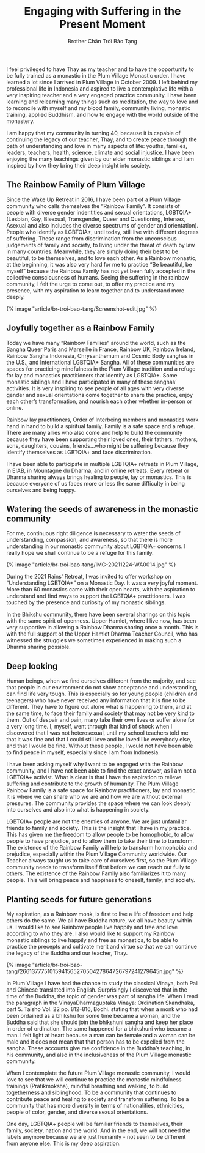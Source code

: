 ﻿---
title: Engaging with Suffering in the Present Moment
author: Brother Chân Trời Bảo Tạng
---

I feel privileged to have Thay as my teacher and to have the opportunity to be fully trained as a monastic in the Plum Village Monastic order. I have learned a lot since I arrived in Plum Village in October 2009. I left behind my professional life in Indonesia and aspired to live a contemplative life with a very inspiring teacher and a very engaged practice community. I have been learning and relearning many things such as meditation, the way to love and to reconcile with myself and my blood family, community living, monastic training, applied Buddhism, and how to engage with the world outside of the monastery.

I am happy that my community in turning 40, because it is capable of continuing the legacy of our teacher, Thay, and to create peace through the path of understanding and love in many aspects of life: youths, families, leaders, teachers, health, science, climate and social injustice. I have been enjoying the many teachings given by our elder monastic siblings and I am inspired by how they bring their deep insight into society.

## The Rainbow Family of Plum Village

Since the Wake Up Retreat in 2016, I have been part of a Plum Village community who calls themselves the “Rainbow Family”. It consists of people with diverse gender indentities and sexual orientations, LGBTQIA+ (Lesbian, Gay, Bisexual, Transgender, Queer and Questioning, Intersex, Asexual and also includes the diverse spectrums of gender and orientation). People who identify as LGBTQIA+, until today, still live with different degrees of suffering. These range from discrimination from the unconscious judgements of family and society, to living under the threat of death by law in many countries. Meanwhile, they are simply doing their best to be beautiful, to be themselves, and to love each other. As a Rainbow monastic, at the beginning, it was also very hard for me to practice “Be beautiful, be myself” because the Rainbow Family has not yet been fully accepted in the collective consciousness of humans. Seeing the suffering in the rainbow community, I felt the urge to come out, to offer my practice and my presence, with my aspiration to learn together and to understand more deeply. 

{% image "article/br-troi-bao-tang/Screenshot-edit.jpg" %}

## Joyfully together as a Rainbow Family

Today we have many “Rainbow Families” around the world, such as the Sangha Queer Paris and Marseille in France, Rainbow UK, Rainbow Ireland, Rainbow Sangha Indonesia, Chrysanthemum and Cosmic Body sanghas in the U.S., and International LGBTQIA+ Sangha. All of these communities are spaces for practicing mindfulness in the Plum Village tradition and a refuge for lay and monastics practitioners that identify as LGBTQIA+. Some monastic siblings and I have participated in many of these sanghas’ activities. It is very inspiring to see people of all ages with very diverse gender and sexual orientations come together to share the practice, enjoy each other’s transformation, and nourish each other whether in-person or online.

Rainbow lay practitioners, Order of Interbeing members and monastics work hand in hand to build a spiritual family. Family is a safe space and a refuge. There are many allies who also come and help to build the community because they have been supporting their loved ones, their fathers, mothers, sons, daughters, cousins, friends...who might be suffering because they identify themselves as LGBTQIA+ and face discrimination.

I have been able to participate in multiple LGBTQIA+ retreats in Plum Village, in EIAB, in Mountagne du Dharma, and in online retreats. Every retreat or Dharma sharing always brings healing to people, lay or monastics. This is because everyone of us faces more or less the same difficulty in being ourselves and being happy. 

## Watering the seeds of awareness in the monastic community

For me, continuous right diligence is necessary to water the seeds of understanding, compassion, and awareness, so that there is more understanding in our monastic community about LGBTQIA+ concerns. I really hope we shall continue to be a refuge for this family.

{% image "article/br-troi-bao-tang/IMG-20211224-WA0014.jpg" %}

During the 2021 Rains' Retreat, I was invited to offer workshop on “Understanding LGBTQIA+” on a Monastic Day. It was a very joyful moment. More than 60 monastics came with their open hearts, with the aspiration to understand and find ways to support the LGBTQIA+ practitioners. I was touched by the presence and curiosity of my monastic siblings.

In the Bhikshu community, there have been several sharings on this topic with the same spirit of openness. Upper Hamlet, where I live now, has been very supportive in allowing a Rainbow Dharma sharing once a month. This is with the full support of the Upper Hamlet Dharma Teacher Council, who has witnessed the struggles we sometimes experienced in making such a Dharma sharing possible. 

## Deep looking

Human beings, when we find ourselves different from the majority, and see that people in our environment do not show acceptance and understanding, can find life very tough. This is especially so for young people (children and teenagers) who have never received any information that it is fine to be different. They have to figure out alone what is happening to them, and at the same time, to face their family and society that may not be very kind to them. Out of despair and pain, many take their own lives or suffer alone for a very long time. I, myself, went through that kind of shock when I discovered that I was not heterosexual, until my school teachers told me that it was fine and that I could still love and be loved like everybody else, and that I would be fine. Without these people, I would not have been able to find peace in myself, especially since I am from Indonesia.

I have been asking myself why I want to be engaged with the Rainbow community, and I have not been able to find the exact answer, as I am not a LGBTQIA+ activist. What is clear is that I have the aspiration to relieve suffering and contribute to the growth of humanity. The Plum Village Rainbow Family is a safe space for Rainbow practitioners, lay and monastic. It is where we can share who we are and how we are without external pressures. The community provides the space where we can look deeply into ourselves and also into what is happening in society. 

LGBTQIA+ people are not the enemies of anyone. We are just unfamiliar friends to family and society. This is the insight that I have in my practice. This has given me the freedom to allow people to be homophobic, to allow people to have prejudice, and to allow them to take their time to transform. The existence of the Rainbow Family will help to transform homophobia and prejudice, especially within the Plum Village Community worldwide. Our Teacher always taught us to take care of ourselves first, so the Plum Village community needs to transform itself first before we can reach out fully to others. The existence of the Rainbow Family also familiarizes it to many people. This will bring peace and happiness to oneself, family, and society.

## Planting seeds for future generations

My aspiration, as a Rainbow monk, is first to live a life of freedom and help others do the same. We all have Buddha nature, we all have beauty within us. I would like to see Rainbow people live happily and free and love according to who they are. I also would like to support my Rainbow monastic siblings to live happily and free as monastics, to be able to practice the precepts and cultivate merit and virtue so that we can continue the legacy of the Buddha and our teacher, Thay.

{% image "article/br-troi-bao-tang/266137775101594156527050427864726797241279645n.jpg" %}

In Plum Village I have had the chance to study the classical Vinaya, both Pali and Chinese translated into English. Surprisingly I discovered that in the time of the Buddha, the topic of gender was part of sangha life. When I read the paragraph in the Vinaya<span class="note">Dharmaguptaka Vinaya: Ordination Skandhaka, part 5. Taisho Vol. 22 pp. 812-816, Bodhi.</span> stating that when a monk who had been ordained as a bhikshu for some time became a woman, and the Buddha said that she should join the bhikshuni sangha and keep her place in order of ordination. The same happened for a bhikshuni who became a man. I felt light at heart because a man can be female and a woman can be male and it does not mean that that person has to be expelled from the sangha. These accounts give me confidence in the Buddha’s teaching, in his community, and also in the inclusiveness of the Plum Village monastic community.

When I contemplate the future Plum Village monastic community, I would love to see that we will continue to practice the monastic mindfulness trainings (Pratikmoksha), mindful breathing and walking, to build togetherness and siblinghood. To be a community that continues to contribute peace and healing to society and transform suffering. To be a community that has more diversity in terms of nationalities, ethnicities, people of color, gender, and diverse sexual orientations.

One day, LGBTQIA+ people will be familiar friends to themselves, their family, society, nation and the world. And in the end, we will not need the labels anymore because we are just humanity - not seen to be different from anyone else. This is my deep aspiration.

<!-- \*Dharmaguptaka Vinaya 
Ordination Skandhaka, part5 
Taisho(CBETA edition) Vol.22 pp. 812-816 Translated by the Bodhi Translation Committee 
Published by the Bodhi Foundation for Culture and Education 
©2015 Bodhi Foundation for Culture and Education
Website: 
[http://dharmaguptakavinaya.wordpress.com](http://dharmaguptakavinaya.wordpress.com/) -->
